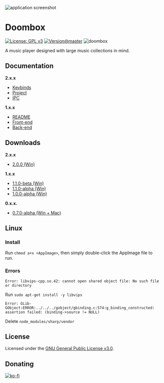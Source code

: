 ![application screenshot](https://i.imgur.com/w7zyr4E.png)

# Doombox

[![License: GPL v3](https://img.shields.io/badge/License-GPLv3-blue.svg)](https://www.gnu.org/licenses/gpl-3.0)
[![Version@master](https://img.shields.io/github/package-json/v/chronoDave/Doombox/master?label=Doombox%40master)](https://github.com/chronoDave/Doombox)
![doombox](https://github.com/chronoDave/Doombox/workflows/doombox/badge.svg?branch=master)

A music player designed with large music collections in mind.

## Documentation

**2.x.x**

 - [Keybinds](./docs/KEYBIND.md)
 - [Project](./docs/PROJECT.md)
 - [IPC](./docs/IPC.md)

**1.x.x**

 - [README](https://github.com/chronoDave/Doombox/tree/v1.x.x)
 - [Front-end](https://github.com/chronoDave/Doombox/tree/v1.x.x/packages/doombox-react)
 - [Back-end](https://github.com/chronoDave/Doombox/tree/v1.x.x/packages/doombox-electron)

## Downloads

**2.x.x**

 - [2.0.0 (Win)](https://github.com/chronoDave/Doombox/releases/tag/2.0.0)

**1.x.x**

 - [1.1.0-beta (Win)](https://github.com/chronoDave/Doombox/releases/tag/1.1.0-beta)
 - [1.1.0-alpha (Win)](https://github.com/chronoDave/Doombox/releases/tag/1.1.0-alpha)
 - [1.0.0-alpha (Win)](https://github.com/chronoDave/Doombox/releases/tag/v1.0.0-alpha)

**0.x.x.**

 - [0.7.0-alpha (Win + Mac)](https://github.com/chronoDave/Doombox/releases/tag/v0.7.0-alpha)

## Linux

### Install

Run `chmod a+x <AppImage>`, then simply double-click the AppImage file to run.

### Errors

`Error: libvips-cpp.so.42: cannot open shared object file: No such file or directory`

Run `sudo apt-get install -y libvips`

`Error: GLib-GObject:ERROR:../../../gobject/gbinding.c:574:g_binding_constructed: assertion failed: (binding->source != NULL)`

Delete `node_modules/sharp/vendor`

## License

Licensed under the [GNU General Public License v3.0](./LICENSE).

## Donating

[![ko-fi](https://www.ko-fi.com/img/githubbutton_sm.svg)](https://ko-fi.com/Y8Y41E23T)
